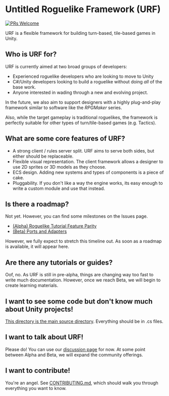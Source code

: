 # Untitled Roguelike Framework (URF)
[![PRs Welcome](https://img.shields.io/badge/PRs-welcome-brightgreen.svg?style=flat-square)](https://makeapullrequest.com)

URF is a flexible framework for building turn-based, tile-based games in Unity.

## Who is URF for?

URF is currently aimed at two broad groups of developers:

* Experienced roguelike developers who are looking to move to Unity
* C#/Unity developers looking to build a roguelike without doing *all* of the base work.
* Anyone interested in wading through a new and evolving project.

In the future, we also aim to support designers with a highly plug-and-play framework similar to software like the *RPGMaker* series.

Also, while the target gameplay is traditional roguelikes, the framework is perfectly suitable for other types of turn/tile-based games (e.g. Tactics).

## What are some core features of URF?

* A strong client / rules server split. URF aims to serve both sides, but either should be replaceable.
* Flexible visual representation. The client framework allows a designer to use 2D sprites or 3D models as they choose.
* ECS design. Adding new systems and types of components is a piece of cake.
* Pluggability. If you don't like a way the engine works, its easy enough to write a custom module and use that instead.

## Is there a roadmap?

Not yet. However, you can find some milestones on the Issues page.

* [(Alpha) Roguelike Tutorial Feature Parity](https://github.com/awilsoncs/Untitled-Roguelike-Framework/milestone/1)
* [(Beta) Ports and Adapters](https://github.com/awilsoncs/Untitled-Roguelike-Framework/milestone/2)

However, we fully expect to stretch this timeline out. As soon as a roadmap is available, it will appear here.

## Are there any tutorials or guides?
Oof, no. As URF is still in pre-alpha, things are changing way too fast to write much documentation. However, once we reach Beta, we will begin to create learning materials.

## I want to see some code but don't know much about Unity projects!

[This directory is the main source directory](https://github.com/awilsoncs/Untitled-Roguelike-Framework/tree/main/Assets/Scripts). Everything should be in .cs files.

## I want to talk about URF!

Please do! You can use our [discussion page](https://github.com/awilsoncs/Untitled-Roguelike-Framework/discussions) for now. At some point between Alpha and Beta, we will expand the community offerings.

## I want to contribute!

You're an angel. See [CONTRIBUTING.md](https://github.com/awilsoncs/Untitled-Roguelike-Framework/blob/main/CONTRIBUTING.md), which should walk you through everything you want to know. 

